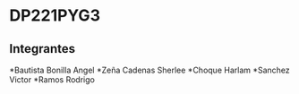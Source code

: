 # DP221PYG3
## Integrantes
*Bautista Bonilla Angel 
*Zeña Cadenas Sherlee 
*Choque Harlam 
*Sanchez Victor 
*Ramos Rodrigo
